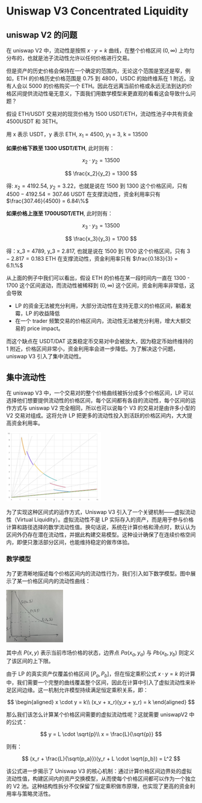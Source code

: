# Uniswap V3 Concentrated Liquidity

## uniswap V2 的问题

在 uniswap V2 中，流动性是按照 $x \cdot y = k$ 曲线，在整个价格区间 $(0,\infty)$ 上均匀分布的，也就是池子流动性允许以任何价格进行交易。

但是资产的历史价格会保持在一个确定的范围内，无论这个范围是宽还是窄，例如，ETH 的价格历史价格范围是 0.75 到 4800，USDC 的始终维系在 1 附近。没有人会以 5000 的价格购买一个 ETH。因此在远离当前价格或永远无法到达的价格区间提供流动性毫无意义，下面我们用数学模型来更直观的看看这会导致什么问题？

假设 ETH/USDT 交易对的现货价格为 1500 USDT/ETH，流动性池子中共有资金 4500USDT 和 3ETH。

用 x 表示 USDT，y 表示 ETH, $x_1$ = 4500, $y_1$ = 3, k = 13500

**如果价格下跌至 1300 USDT/ETH**, 此时则有：

$$
x_2 \cdot y_2 = 13500
$$

$$
\frac{x_2}{y_2} = 1300
$$

得: $x_2 = 4192.54$, $y_2 = 3.22$，也就是说在 1500 到 1300 这个价格区间，只有 $4500 - 4192.54 = 307.46$ USDT 在支撑流动性，资金利用率只有 $\frac{307.46}{4500} = 6.84\%$

**如果价格上涨至 1700USDT/ETH**, 此时则有：

$$
x_3 \cdot y_3 = 13500
$$

$$
\frac{x_3}{y_3} = 1700
$$

得：x_3 = 4789, y_3 = 2.817, 也就是说在 1500 到 1700 这个价格区间，只有 $3 - 2.817 = 0.183$ ETH 在支撑流动性，资金利用率只有 $\frac{0.183}{3} = 6.1\%$

从上面的例子中我们可以看出，假设 ETH 的价格在某一段时间内一直在 1300 - 1700 这个区间波动，而流动性被稀释到 $(0,\infty)$ 这个区间，资金利用率非常低，这会导致

- LP 的资金无法被充分利用，大部分流动性在支持无意义的价格区间，躺着发霉，LP 的收益降低
- 在一个 trader 频繁交易的价格区间内，流动性无法被充分利用，增大大额交易的 price impact。

而这个缺点在 USDT/DAT 这类稳定币交易对中会被放大，因为稳定币始终维持的 1 附近，价格区间非常小，资金利用率会进一步降低。为了解决这个问题，uniswap V3 引入了集中流动性。

## 集中流动性

在 uniswap V3 中，一个交易对的整个价格曲线被拆分成多个价格区间，LP 可以选择他们想要提供流动性的价格区间，每个区间都有各自的流动性，每个区间的运作方式与 uniswap V2 完全相同，所以也可以说每个 V3 的交易对是由许多小型的 V2 交易对组成。这将允许 LP 把更多的流动性投入到活跃的价格区间内，大大提高资金利用率。

<img src="images/UniswapV3-02.jpg" alt="uniswapV3 流动性" width="50%" height="50%">

为了实现这种区间式的运作方式，Uniswap V3 引入了一个关键机制——虚拟流动性（Virtual Liquidity）。虚拟流动性不是 LP 实际存入的资产，而是用于参与价格计算和路径选择的数学流动性值。换句话说，系统在计算价格和滑点时，默认认为区间外仍存在潜在流动性，并据此构建交易模型。这种设计确保了在连续价格空间内，即便只激活部分区间，也能维持稳定的做市体验。

### 数学模型

为了更清晰地描述每个价格区间内的流动性行为，我们引入如下数学模型。图中展示了某一价格区间内的流动性曲线：

<img src="images/UniswapV3-01.jpg" alt="uniswapV3 集中流动性" width="30%" height="30%">

其中点 $P(x, y)$ 表示当前市场价格的状态，边界点 $Pa(x_a, y_a)$ 与 $Pb(x_b, y_b)$ 则定义了该区间的上下限。

由于 LP 的真实资产仅覆盖价格区间 $[P_a, P_b]$，但在恒定乘积公式 $x \cdot y = k$ 的计算中，我们需要一个完整的曲线覆盖整个区间，因此在计算中引入了虚拟流动性来补足区间边缘。这一机制允许模型持续满足恒定乘积关系，即：

$$
\begin{aligned}
x \cdot y = k\\
(x_v + x_r)(y_v + y_r) = k
\end{aligned}
$$

那么我们该怎么计算某个价格区间需要的虚拟流动性呢？这就需要 uniswapV2 中的公式：

$$
y = L \cdot \sqrt{p}\\
x = \frac{L}{\sqrt{p}}
$$

则有：

$$
(x_r + \frac{L}{\sqrt{p_a}})(y_r + L \cdot \sqrt{p_b}) = L^2
$$

该公式进一步揭示了 Uniswap V3 的核心机制：通过计算价格区间边界处的虚拟流动性值，构建区间内的资产交换模型，从而使每个价格区间都可以作为一个独立的 V2 池。这种结构性拆分不仅保留了恒定乘积做市原理，也实现了更高的资金利用率与策略灵活性。
